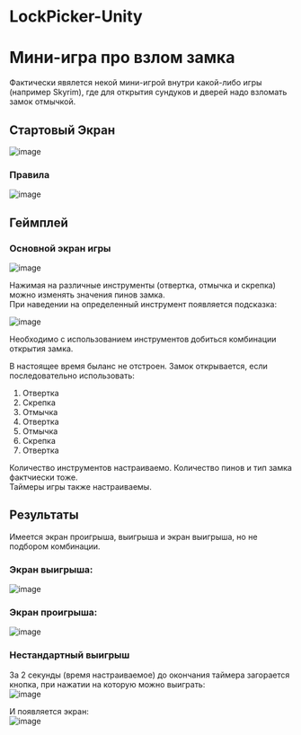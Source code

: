 # LockPicker-Unity  
# Мини-игра про взлом замка  
Фактически явялется некой мини-игрой внутри какой-либо игры (например Skyrim), где для открытия сундуков и дверей надо взломать замок отмычкой.  
  
##  Стартовый Экран  
![image](https://user-images.githubusercontent.com/36508387/121676934-71299380-cadf-11eb-91f3-229891752c4e.png)  
  
### Правила  
  
![image](https://user-images.githubusercontent.com/36508387/121672558-23f6f300-cada-11eb-99db-94048eba18c3.png)  
  
##  Геймплей  
  
### Основной экран игры  
![image](https://user-images.githubusercontent.com/36508387/121677925-bb5f4480-cae0-11eb-814e-998a4395fa2c.png)  
  
  Нажимая на различные инструменты (отвертка, отмычка и скрепка) можно изменять значения пинов замка.  
При наведении на определенный инструмент появляется подсказка:  
  
![image](https://user-images.githubusercontent.com/36508387/121678496-7556b080-cae1-11eb-8225-ff7f62a7cdfb.png)  
  
  Необходимо с использованием инструментов добиться комбинации открытия замка.  
  
В настоящее время быланс не отстроен. Замок открывается, если последовательно использовать:  
1. Отвертка  
2. Скрепка  
3. Отмычка  
4. Отвертка  
5. Отмычка  
6. Скрепка  
7. Отвертка  
  
  Количество инструментов настраиваемо. Количество пинов и тип замка фактчиески тоже.  
Таймеры игры также настраиваемы.  

## Результаты  
  
Имеется экран проигрыша, выигрыша и экран выигрыша, но не подбором комбинации.  
  
### Экран выигрыша:  
![image](https://user-images.githubusercontent.com/36508387/121677989-cc0fba80-cae0-11eb-8bb8-17b06fb71133.png)  
  
### Экран проигрыша:  
![image](https://user-images.githubusercontent.com/36508387/121673020-ab446680-cada-11eb-9050-0d8d286ba6b8.png) 
  
### Нестандартный выигрыш  
  
  За 2 секунды (время настраиваемое) до окончания таймера загорается кнопка, при нажатии на которую можно выиграть:  
![image](https://user-images.githubusercontent.com/36508387/121678081-ed70a680-cae0-11eb-93b2-53cf3b530bbc.png)  
  
  И появляется экран:  
![image](https://user-images.githubusercontent.com/36508387/121678026-da5dd680-cae0-11eb-86ab-604ccce12c19.png)
